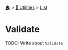 <!--startTocHeader-->
[🏠](../../README.md) > [🔧 Utilities](../README.md) > [List](README.md)
# Validate
<!--endTocHeader-->

TODO: Write about `Validate`

<!--startTocSubTopic-->
<!--endTocSubTopic-->